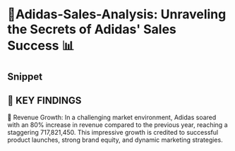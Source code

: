 # 🌟Adidas-Sales-Analysis: Unraveling the Secrets of Adidas' Sales Success 📊
## Snippet

## 📌 KEY FINDINGS
🚀 Revenue Growth: In a challenging market environment, Adidas soared with an 80% increase in revenue compared to the previous year, reaching a staggering 717,821,450. This impressive growth is credited to successful product launches, strong brand equity, and dynamic marketing strategies.
